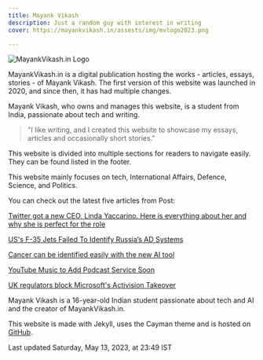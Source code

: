 ```yaml
---
title: Mayank Vikash
description: Just a random guy with interest in writing
cover: https://mayankvikash.in/assests/img/mvlogo2023.png

---
```

![MayankVikash.in Logo](https://mayankvikash.in/assests/img/mvlogo2023.png)

MayankVikash.in is a digital publication hosting the works - articles, essays, stories - of Mayank Vikash. The first version of this website was launched in 2020, and since then, it has had multiple changes.

Mayank Vikash, who owns and manages this website, is a student from India, passionate about tech and writing.

> "I like writing, and I created this website to showcase my essays, articles and occasionally short stories."

This website is divided into multiple sections for readers to navigate easily. They can be found listed in the footer.

This website mainly focuses on tech, International Affairs, Defence, Science, and Politics.

You can check out the latest five articles from Post:

[Twitter got a new CEO, Linda Yaccarino. Here is everything about her and why she is perfect for the role](https://mayankvikash.in/posts/twitter-got-a-new-ceo-linda-yaccarino-who-is-she/)

[US's F-35 Jets Failed To Identify Russia’s AD Systems](https://mayankvikash.in/posts/US-s-F-35-Jets-Failed-To-Identify-Russia-s-AD-Systems/)

[Cancer can be identified easily with the new AI tool](https://mayankvikash.in/posts/Cancer-can-be-identified-easily-with-the-new-AI-tool/)

[YouTube Music to Add Podcast Service Soon](https://mayankvikash.in/posts/YouTube-Music-to-Add-Podcast-Service-Soon/)

[UK regulators block Microsoft's Activision Takeover](https://mayankvikash.in/posts/uk-regulators-block-microsofts-activision-takeover/)




Mayank Vikash is a 16-year-old Indian student passionate about tech and AI and the creator of MayankVikash.in.

This website is made with Jekyll, uses the Cayman theme and is hosted on [GitHub](https://github.com/MayankVikash/mayankvikash.in/).

Last updated Saturday, May 13, 2023, at 23:49 IST


<script type="application/ld+json">

{

"@context": "https://schema.org",

"@type": "WebSite",

"url": "https://mayankvikash.in/",

"potentialAction": {

"@type": "SearchAction",

"target": {

"@type": "EntryPoint",

"urlTemplate": "https://mayankvikash.in/search?q={search_term_string}"

},

"query-input": "required name=search_term_string"

}

}

</script>
